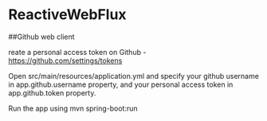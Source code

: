 # ReactiveWebFlux

##Github web client

reate a personal access token on Github - https://github.com/settings/tokens

Open src/main/resources/application.yml and specify your github username in app.github.username property, and your personal access token in app.github.token property.

Run the app using mvn spring-boot:run
